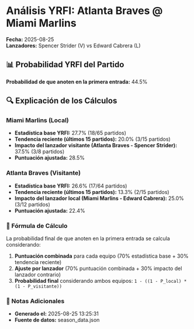 # Análisis YRFI: Atlanta Braves @ Miami Marlins

**Fecha:** 2025-08-25  
**Lanzadores:** Spencer Strider (V) vs Edward Cabrera (L)

## 📊 Probabilidad YRFI del Partido

**Probabilidad de que anoten en la primera entrada:** 44.5%

## 🔍 Explicación de los Cálculos

### Miami Marlins (Local)
- **Estadística base YRFI:** 27.7% (18/65 partidos)
- **Tendencia reciente (últimos 15 partidos):** 20.0% (3/15 partidos)
- **Impacto del lanzador visitante (Atlanta Braves - Spencer Strider):** 37.5% (3/8 partidos)
- **Puntuación ajustada:** 28.5%

### Atlanta Braves (Visitante)
- **Estadística base YRFI:** 26.6% (17/64 partidos)
- **Tendencia reciente (últimos 15 partidos):** 13.3% (2/15 partidos)
- **Impacto del lanzador local (Miami Marlins - Edward Cabrera):** 25.0% (3/12 partidos)
- **Puntuación ajustada:** 22.4%

### 📝 Fórmula de Cálculo

La probabilidad final de que anoten en la primera entrada se calcula considerando:
1. **Puntuación combinada** para cada equipo (70% estadística base + 30% tendencia reciente)
2. **Ajuste por lanzador** (70% puntuación combinada + 30% impacto del lanzador contrario)
3. **Probabilidad final** considerando ambos equipos: `1 - ((1 - P_local) * (1 - P_visitante))`

### 📌 Notas Adicionales

- **Generado el:** 2025-08-25 13:25:31
- **Fuente de datos:** season_data.json
